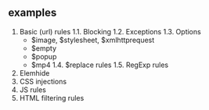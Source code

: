 ## examples
1. Basic (url) rules
 1.1. Blocking
 1.2. Exceptions
 1.3. Options
   * $image, $stylesheet, $xmlhttprequest
   * $empty
   * $popup
   * $mp4
 1.4. $replace rules
 1.5. RegExp rules
2. Elemhide
3. CSS injections
4. JS rules
5. HTML filtering rules
